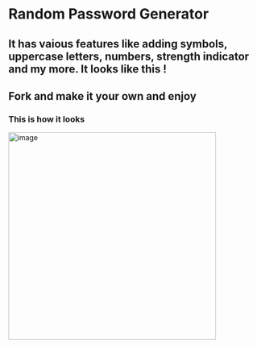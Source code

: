 # Random Password Generator

## It has vaious features like adding symbols, uppercase letters, numbers, strength indicator and my more. It looks like this ! 
## Fork and make it your own and enjoy 

### This is how it looks 

<img width="412" alt="image" src="https://user-images.githubusercontent.com/68563076/194775716-748aef0d-62dd-43d2-a5ed-3553738e9546.png">
